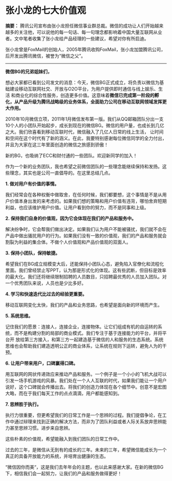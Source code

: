 # 张小龙的七大价值观

 **摘要：** 腾讯公司宣布由张小龙担任微信事业群总裁。微信的成功让人们开始越来越多的关注他，可以说他的每一句话、每一句理念都影响着中国大量互联网从业者。文中笔者收集了张小龙给产品经理的一些建议，希望对你有所启迪。

张小龙曾是FoxMail的创始人，2005年腾讯收购FoxMail，张小龙加盟腾讯公司，后开发出腾讯微信，被誉为“微信之父”。

---

**微信BG的兄弟姐妹们，**

想必大家都已看到公司发文的消息：今天，微信BG正式成立，将负责以微信为基础建设移动互联网社交、开放与O2O平台，为用户提供即时通信与线上娱乐、生活 和商业化的综合性服务，创造更多价值。这意味着**微信已完成第一阶段的孵化，从产品升级为腾讯战略级的业务体系，全面助力公司在移动互联网领域发挥更大作用。**

2010年10月微信立项，2011年1月微信发布第一版。我们从QQ邮箱团队分出一支10个人的小团队开始起步，成长到现在的微信BG。微信的用户量，也成长到几亿之大。我们欣喜看到移动互联时代，微信融入了几亿人日常的线上生活， 让时间和空间在这个时代有了新的涵义。在此，我要特别感谢每位微信同学的全力付出，并且为大家在这三年里面创造的微信之旅感到骄傲！

新的BG，也吸纳了ECC和财付通的一些团队。欢迎新同学的加入！

作为一个新的业务团队，我也希望之前微信团队的一些理念能继续保持和发扬。这些理念，其实也是公司一直倡导的。在这里总结几点。

**1. 做对用户有价值的事情。**

我们经常会在各种权衡中做取舍，在任何时候，我们都要想，这个事情是不是从用户价值本身出发的来考虑的。如果我们想的策略和用户价值有违背，哪怕舍弃短期利益，也应该维护用户价值。让用户看到你的努力，而不是同事和上级。

**2. 保持我们自身的价值观，因为它会体现在我们的产品和服务中。**

解决纷争时，它会帮我们做出决定。如果我们认为用户不能被骚扰，我们就不会在产品中做出骚扰用户的行为。如果我们没有一致的价值观，我们的产品和服务就会割裂为利益的集合体。不做个人价值观和产品价值观的双面人。

**3. 保持小团队，保持敏捷。**

希望我们在BG成立规模变大后，还能保持小团队心态，避免陷入官僚化和流程化里面。我们曾经禁止写PPT，认为那是形式化的体现。这有些武断，但目标是效率的最大化。我们还将继续限制招聘的人员数目，只招聘最优秀的人员加入团队。对一个优秀团队来说，人员也是少比多好。

**4. 学习和快速迭代比过去的经验更重要。**

移动互联网变化太快，我们的产品和业务思路，也希望是面向新的环境而产生。

**5. 系统思维。**

记住我们的愿景：连接人，连接企业，连接物体。让它们组成有机的自运转的系统，而不是构建分割的局部的商业模式。我们专注于基于连接能力的平台，并将平台开 放给第三方接入，和第三方一起建造基于微信的人和服务的生态系统。系统思维也会帮助我们建造透明公正的商业体系，让系统在规则下运转，避免人为的干预。

**6. 让用户带来用户，口碑赢得口碑。**

用互联网的网状传递效应来推动产品和服务。一个例子是一个小小的飞机大战可以引发一场手机游戏的风暴。我们处在一个人人互联的时代，如果我们能让一个用户说好，这个口碑就会传播出去。将我们的创造力体现在各个细节中。创意不是宏图大略，而在于我们每天工作的点点滴滴，用户都能感知到。

**7. 思辨胜于执行。**

执行力很重要，但更希望我们的日常工作是一个思辨的过程。我们提倡争论，在工作中通过辩理来找到正确的解决方法，而非为了团队利益或者人际关系放弃思辨能力甚至思辨习惯。进步来自思辨。

这些朴素的价值观，希望能融入到我们团队的日常工作中。

过去的三年，是微信从无到有的成长的三年。未来的三年，希望微信能成长为一个真正的具备开放能力的系统，并培育出健康的生态。

“微信因你而美“，这是我们去年年会的主题，也以此来感谢大家。在新的微信BG下，相信我们会一起努力，让我们的产品和服务做得更好！
